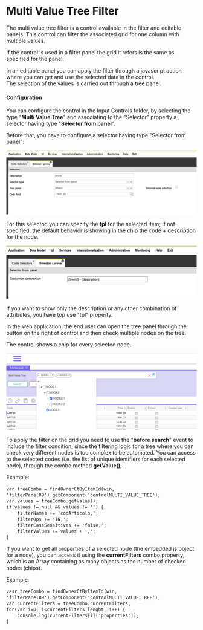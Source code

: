 # Multi Value Tree Filter

The multi value tree filter is a control available in the filter and editable panels. This control can filter the associated grid for one column with multiple values.

If the control is used in a filter panel the grid it refers is the same as specified for the panel.

In an editable panel you can apply the filter through a javascript action where you can get and use the selected data in the control.  
The selection of the values is carried out through a tree panel.

#### Configuration

You can configure the control in the Input Controls folder, by selecting the type "**Multi Value Tree**" and associating to the "Selector" property a selector having type "**Selector from panel**".

Before that, you have to configure a selector having type "Selector from panel":

![](../../../.gitbook/assets/image%20%2815%29.png)

For this selector, you can specify the **tpl** for the selected item; if not specified, the default behavior is showing in the chip the code + description for the node.

![](../../../.gitbook/assets/image%20%2810%29.png)

If you want to show only the description or any other combination of attributes, you have top use "tpl" property.

In the web application, the end user can open the tree panel through the button on the right of control and then check multiple nodes on the tree.

The control shows a chip for every selected node.

![](../../../.gitbook/assets/image%20%2811%29.png)

To apply the filter on the grid you need to use the "**before search**" event to include the filter condition, since the filtering logic for a tree where you can check very different nodes is too complex to be automated. You can access to the selected codes \(i.e. the list of unique identifiers for each selected node\), through the combo method **getValue\(\)**;

Example:

```text
var treeCombo = findOwnerCtByItemId(win, 'filterPanel89').getComponent('controlMULTI_VALUE_TREE');
var values = treeCombo.getValue();
if(values != null && values != '') {
    filterNames += 'codArticolo,';
    filterOps += 'IN,';
    filterCaseSensitives += 'false,';
    filterValues += values + ',';
}
```

If you want to get all properties of a selected node \(the embedded js object for a node\), you can access it using the **currentFilters** combo property, which is an Array containing as many objects as the number of checked nodes \(chips\). 

Example:

```text
vasr treeCombo = findOwnerCtByItemId(win, 'filterPanel89').getComponent('controlMULTI_VALUE_TREE');
var currentFilters = treeCombo.currentFilters;
for(var i=0; i<currentFilters.lenght; i++) {
    console.log(currentFilters[i]['properties']);
}
```

